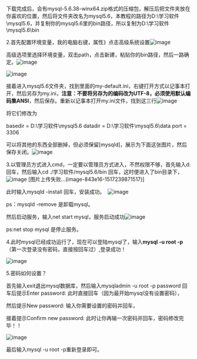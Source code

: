 下载完成后，会有mysql-5.6.38-winx64.zip格式的压缩包，解压后把文件夹放在你喜欢的位置，然后将文件夹改名为mysql5.6，本教程的路径为D:\学习软件\mysql5.6，并复制你的mysql5.6里的bin路径，所以复制为D:\学习软件\mysql5.6\bin

2.首先配置环境变量，我的电脑右键，属性》点击高级系统设置![image](http://upload-images.jianshu.io/upload_images/4685968-0a968365c21cbfb3?imageMogr2/auto-orient/strip%7CimageView2/2/w/1240) 

高级选项里选择环境变量，双击path，点击新建，粘贴你的bin路径，然后一路确定。![image](http://upload-images.jianshu.io/upload_images/4685968-8bf0b5c55dbbab2f?imageMogr2/auto-orient/strip%7CimageView2/2/w/1240)

![image](http://upload-images.jianshu.io/upload_images/4685968-bec584427ff9c82d?imageMogr2/auto-orient/strip%7CimageView2/2/w/1240) 

接着进入mysql5.6文件夹，找到里面的my-default.ini，右键打开方式以记事本打开，然后另存为my.ini，**注意：不要将另存为的编码改为UTF-8，必须使用默认编码集ANSI**，然后保存。重新以记事本打开my.ini文件，找到这三行![image](http://upload-images.jianshu.io/upload_images/4685968-452ff009207872f1?imageMogr2/auto-orient/strip%7CimageView2/2/w/1240) 

将它们修改为

basedir = D:\学习软件\mysql5.6
datadir = D:\学习软件\mysql5.6\data
port = 3306

可以将其他的东西全部删掉，但必须保留[mysqld]，展示为下面这张图片，然后保存关闭。![image](http://upload-images.jianshu.io/upload_images/4685968-4dc7f6bc9fdf92e7?imageMogr2/auto-orient/strip%7CimageView2/2/w/1240) 

3.以管理员方式进入cmd，一定要以管理员方式进入，不然权限不够，首先输入d: 回车，然后输入cd ./学习软件/mysql5.6/bin 回车，这时便进入了bin目录下，![image](http://upload-images.jianshu.io/upload_images/4685968-89a15c9921cb3052?imageMogr2/auto-orient/strip%7CimageView2/2/w/1240) 
[图片上传失败...(image-843e16-1517239871517)]

此时输入mysqld -install 回车，安装成功。  ![image](http://upload-images.jianshu.io/upload_images/4685968-109f6f45caca8782?imageMogr2/auto-orient/strip%7CimageView2/2/w/1240) 

ps：mysqld -remove 是卸载mysql。

然后启动服务，输入net start mysql，服务启动成功![image](http://upload-images.jianshu.io/upload_images/4685968-de40a6b06fe79ac1?imageMogr2/auto-orient/strip%7CimageView2/2/w/1240) 

ps:net stop mysql 是停止服务。

4.此时mysql已经成功运行了，现在可以登陆mysql了，输入**mysql -u root -p**（第一次登录没有密码，直接按回车过）,登录成功！

![image](http://upload-images.jianshu.io/upload_images/4685968-960c9a84e4c9d72c?imageMogr2/auto-orient/strip%7CimageView2/2/w/1240) 

5.密码如何设置？

首先输入exit退出mysql数据库，然后输入mysqladmin -u root -p password 回车后提示Enter password: 此时直接回车（因为最开始mysql没有设置密码），

然后提示New password: 输入你需要设置的密码并回车，

接着提示Confirm new password: 此时让你再输一次密码并回车，密码修改完毕！！

![image](http://upload-images.jianshu.io/upload_images/4685968-8794482fb36a15ea?imageMogr2/auto-orient/strip%7CimageView2/2/w/1240) 

最后输入mysql -u root -p重新登录即可。



